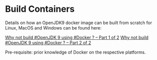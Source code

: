 # Build Containers

Details on how an OpenJDK9 docker image can be built from scratch for Linux, MacOS and Windows can be found here:

[Why not build #OpenJDK 9 using #Docker ? – Part 1 of 2](https://neomatrix369.wordpress.com/2015/06/04/why-not-build-openjdk-9-using-docker/)
[Why not build #OpenJDK 9 using #Docker ? – Part 2 of 2](https://neomatrix369.wordpress.com/2015/06/06/why-not-build-openjdk-9-using-docker-part-2-of-2/)

Pre-requisite: prior knowledge of Docker on the respective platforms.

